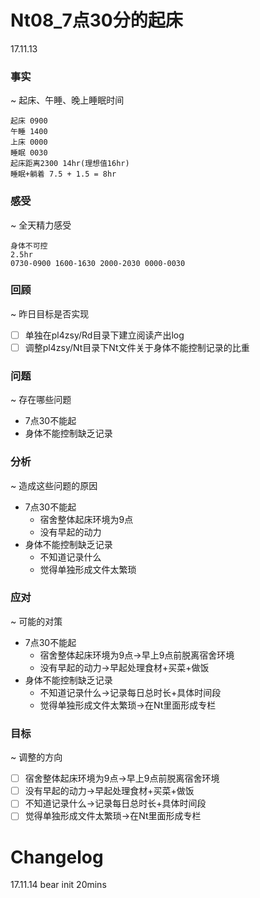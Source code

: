 # Nt08_7点30分的起床

17.11.13

### 事实
~ 起床、午睡、晚上睡眠时间
```
起床 0900
午睡 1400
上床 0000
睡眠 0030
起床距离2300 14hr(理想值16hr)
睡眠+躺着 7.5 + 1.5 = 8hr
```

### 感受
~ 全天精力感受
```
身体不可控 
2.5hr 
0730-0900 1600-1630 2000-2030 0000-0030
```

### 回顾
~ 昨日目标是否实现
- [ ] 单独在pl4zsy/Rd目录下建立阅读产出log 
- [ ] 调整pl4zsy/Nt目录下Nt文件关于身体不能控制记录的比重

### 问题
~ 存在哪些问题
- 7点30不能起
- 身体不能控制缺乏记录

### 分析
~ 造成这些问题的原因
- 7点30不能起
    + 宿舍整体起床环境为9点
    + 没有早起的动力
- 身体不能控制缺乏记录
    + 不知道记录什么
    + 觉得单独形成文件太繁琐

### 应对
~ 可能的对策
- 7点30不能起
    + 宿舍整体起床环境为9点->早上9点前脱离宿舍环境
    + 没有早起的动力->早起处理食材+买菜+做饭
- 身体不能控制缺乏记录
    + 不知道记录什么->记录每日总时长+具体时间段
    + 觉得单独形成文件太繁琐->在Nt里面形成专栏
    
### 目标
~ 调整的方向
- [ ] 宿舍整体起床环境为9点->早上9点前脱离宿舍环境
- [ ] 没有早起的动力->早起处理食材+买菜+做饭
- [ ] 不知道记录什么->记录每日总时长+具体时间段
- [ ] 觉得单独形成文件太繁琐->在Nt里面形成专栏

# Changelog
17.11.14 bear init 20mins
